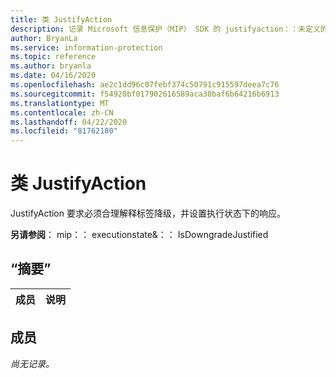 ```yaml
---
title: 类 JustifyAction
description: 记录 Microsoft 信息保护（MIP） SDK 的 justifyaction：：未定义的类。
author: BryanLa
ms.service: information-protection
ms.topic: reference
ms.author: bryanla
ms.date: 04/16/2020
ms.openlocfilehash: ae2c1dd96c07febf374c50791c915597deea7c76
ms.sourcegitcommit: f54920bf017902616589aca30baf6b64216b6913
ms.translationtype: MT
ms.contentlocale: zh-CN
ms.lasthandoff: 04/22/2020
ms.locfileid: "81762180"
---
```

# <a name="class-justifyaction"></a>类 JustifyAction 
JustifyAction 要求必须合理解释标签降级，并设置执行状态下的响应。
  
**另请参阅**： mip：： executionstate&：： IsDowngradeJustified
  
## <a name="summary"></a>“摘要”
 成员                        | 说明                                
--------------------------------|---------------------------------------------
  
## <a name="members"></a>成员
_尚无记录。_
